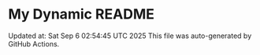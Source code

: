 # My Dynamic README
Updated at: Sat Sep  6 02:54:45 UTC 2025
This file was auto-generated by GitHub Actions.
